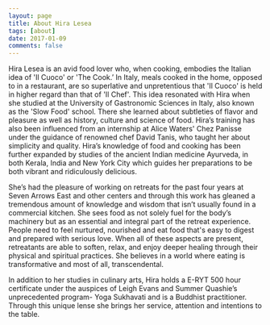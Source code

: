 ```yaml
---
layout: page
title: About Hira Lesea
tags: [about]
date: 2017-01-09
comments: false
---
```



Hira Lesea is an avid food lover who, when cooking, embodies the Italian idea of 'Il Cuoco' or 'The Cook.’ In Italy, meals cooked in the home, opposed to in a restaurant, are so superlative and unpretentious that 'Il Cuoco' is held in higher regard than that of 'Il Chef'. This idea resonated with Hira when she studied at the University of Gastronomic Sciences in Italy, also known as the 'Slow Food' school. There she learned about subtleties of flavor and pleasure as well as history, culture and science of food. Hira’s training has also been influenced from an internship at Alice Waters' Chez Panisse under the guidance of renowned chef David Tanis, who taught her about simplicity and quality. Hira’s knowledge of food and cooking has been further expanded by studies of the ancient Indian medicine Ayurveda, in both Kerala, India and New York City which guides her preparations to be both vibrant and ridiculously delicious.

She’s had the pleasure of working on retreats for the past four years at Seven Arrows East and other centers and through this work has gleaned a tremendous amount of knowledge and wisdom that isn’t usually found in a commercial kitchen. She sees food as not solely fuel for the body’s machinery but as an essential and integral part of the retreat experience. People need to feel nurtured, nourished and eat food that's easy to digest and prepared with serious love. When all of these aspects are present, retreatants are able to soften, relax, and enjoy deeper healing through their physical and spiritual practices. She believes in a world where eating is transformative and most of all, transcendental.

In addition to her studies in culinary arts, Hira holds a E-RYT 500 hour certificate under the auspices of Leigh Evans and Summer Quashie’s unprecedented program- Yoga Sukhavati and is a Buddhist practitioner. Through this unique lense she brings her service, attention and intentions to the table.

